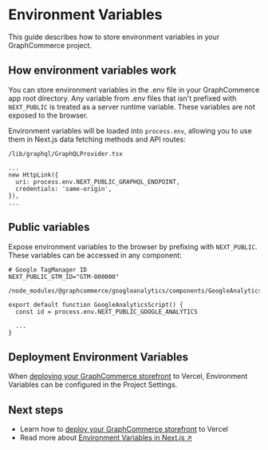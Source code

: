 # Environment Variables

This guide describes how to store environment variables in your GraphCommerce
project.

## How environment variables work

You can store environment variables in the .env file in your GraphCommerce app
root directory. Any variable from .env files that isn't prefixed with
`NEXT_PUBLIC` is treated as a server runtime variable. These variables are not
exposed to the browser.

Environment variables will be loaded into `process.env`, allowing you to use
them in Next.js data fetching methods and API routes:

```
/lib/graphql/GraphQLProvider.tsx

...
new HttpLink({
  uri: process.env.NEXT_PUBLIC_GRAPHQL_ENDPOINT,
  credentials: 'same-origin',
}),
...
```

## Public variables

Expose environment variables to the browser by prefixing with `NEXT_PUBLIC`.
These variables can be accessed in any component:

```
# Google TagManager ID
NEXT_PUBLIC_GTM_ID="GTM-000000"
```

```
/node_modules/@graphcommerce/googleanalytics/components/GoogleAnalyticsScript.tsx

export default function GoogleAnalyticsScript() {
  const id = process.env.NEXT_PUBLIC_GOOGLE_ANALYTICS

  ...
}
```

## Deployment Environment Variables

When [deploying your GraphCommerce storefront](./deployment.md) to Vercel,
Environment Variables can be configured in the Project Settings.

## Next steps

- Learn how to [deploy your GraphCommerce storefront](./deployment.md) to Vercel
- Read more about
  [Environment Variables in Next.js ↗](https://nextjs.org/docs/basic-features/environment-variables#loading-environment-variables)
